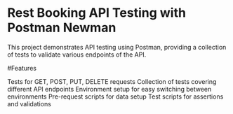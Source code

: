 # Rest Booking API Testing with Postman Newman
This project demonstrates API testing using Postman, providing a collection of tests to validate various endpoints of the API.

#Features

Tests for GET, POST, PUT, DELETE requests
Collection of tests covering different API endpoints
Environment setup for easy switching between environments
Pre-request scripts for data setup
Test scripts for assertions and validations
